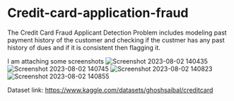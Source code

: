 # Credit-card-application-fraud

The Credit Card Fraud Applicant Detection Problem includes modeling past payment history of the customer and checking if the custmer has any past history of dues and if it is consistent then flagging it.

I am attaching some screenshots 
![Screenshot 2023-08-02 140435](https://github.com/KeshavAlreja/Credit-card-application-fraud/assets/140382897/4cb355e6-f9e8-40fa-a012-b11dd62ecee1)
![Screenshot 2023-08-02 140745](https://github.com/KeshavAlreja/Credit-card-application-fraud/assets/140382897/9a964e06-af50-469b-aa8b-0830dee6e202)
![Screenshot 2023-08-02 140823](https://github.com/KeshavAlreja/Credit-card-application-fraud/assets/140382897/a0fedbd4-7681-4c02-b0c7-7681b10a672f)
![Screenshot 2023-08-02 140855](https://github.com/KeshavAlreja/Credit-card-application-fraud/assets/140382897/7053454a-1c48-4a33-b628-0528dbca20ce)

Dataset link: https://www.kaggle.com/datasets/ghoshsaibal/creditcard
